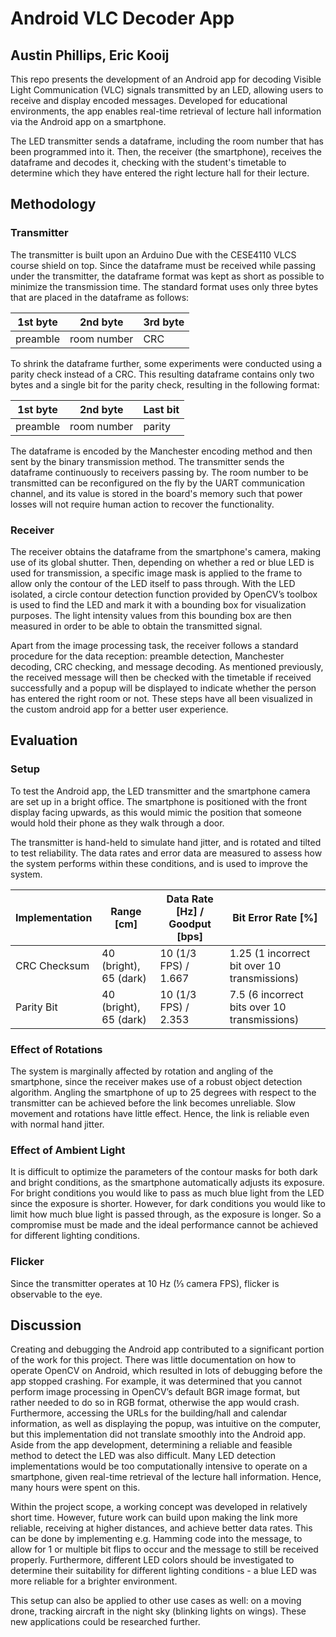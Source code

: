 # Android VLC Decoder App

## Austin Phillips, Eric Kooij

This repo presents the development of an Android app for decoding Visible Light Communication (VLC) signals transmitted by an LED, allowing users to receive and display encoded messages. Developed for educational environments, the app enables real-time retrieval of lecture hall information via the Android app on a smartphone.

The LED transmitter sends a dataframe, including the room number that has been programmed into it. Then, the receiver (the smartphone), receives the dataframe and decodes it, checking with the student's timetable to determine which they have entered the right lecture hall for their lecture.

## Methodology

### Transmitter
The transmitter is built upon an Arduino Due with the CESE4110 VLCS course shield on top. Since the dataframe must be received while passing under the transmitter, the dataframe format was kept as short as possible to minimize the transmission time. The standard format uses only three bytes that are placed in the dataframe as follows:

| 1st byte | 2nd byte | 3rd byte |
| --- | --- | --- |
| preamble | room number | CRC |

To shrink the dataframe further, some experiments were conducted using a parity check instead of a CRC. This resulting dataframe contains only two bytes and a single bit for the parity check, resulting in the following format:

| 1st byte | 2nd byte | Last bit |
| --- | --- | --- |
| preamble | room number | parity |

The dataframe is encoded by the Manchester encoding method and then sent by the binary transmission method. The transmitter sends the dataframe continuously to receivers passing by. The room number to be transmitted can be reconfigured on the fly by the UART communication channel, and its value is stored in the board's memory such that power losses will not require human action to recover the functionality.

### Receiver
The receiver obtains the dataframe from the smartphone's camera, making use of its global shutter. Then, depending on whether a red or blue LED is used for transmission, a specific image mask is applied to the frame to allow only the contour of the LED itself to pass through. With the LED isolated, a circle contour detection function provided by OpenCV’s toolbox is used to find the LED and mark it with a bounding box for visualization purposes. The light intensity values from this bounding box are then measured in order to be able to obtain the transmitted signal.

Apart from the image processing task, the receiver follows a standard procedure for the data reception: preamble detection, Manchester decoding, CRC checking, and message decoding. As mentioned previously, the received message will then be checked with the timetable if received successfully and a popup will be displayed to indicate whether the person has entered the right room or not. These steps have all been visualized in the custom android app for a better user experience.

## Evaluation

### Setup
To test the Android app, the LED transmitter and the smartphone camera are set up in a bright office. The smartphone is positioned with the front display facing upwards, as this would mimic the position that someone would hold their phone as they walk through a door.

The transmitter is hand-held to simulate hand jitter, and is rotated and tilted to test reliability. The data rates and error data are measured to assess how the system performs within these conditions, and is used to improve the system.

| Implementation | Range [cm] | Data Rate [Hz] / Goodput [bps] | Bit Error Rate [%] |
| --- | --- | --- | --- |
| CRC Checksum | 40 (bright), 65 (dark) | 10 (1/3 FPS) / 1.667 | 1.25 (1 incorrect bit over 10 transmissions) |
| Parity Bit | 40 (bright), 65 (dark) | 10 (1/3 FPS) / 2.353 | 7.5 (6 incorrect bits over 10 transmissions) |

### Effect of Rotations
The system is marginally affected by rotation and angling of the smartphone, since the receiver makes use of a robust object detection algorithm. Angling the smartphone of up to 25 degrees with respect to the transmitter can be achieved before the link becomes unreliable. Slow movement and rotations have little effect. Hence, the link is reliable even with normal hand jitter.

### Effect of Ambient Light
It is difficult to optimize the parameters of the contour masks for both dark and bright conditions, as the smartphone automatically adjusts its exposure. For bright conditions you would like to pass as much blue light from the LED since the exposure is shorter. However, for dark conditions you would like to limit how much blue light is passed through, as the exposure is longer. So a compromise must be made and the ideal performance cannot be achieved for different lighting conditions.

### Flicker
Since the transmitter operates at 10 Hz (⅓ camera FPS), flicker is observable to the eye. 

## Discussion
Creating and debugging the Android app contributed to a significant portion of the work for this project. There was little documentation on how to operate OpenCV on Android, which resulted in lots of debugging before the app stopped crashing. For example, it was determined that you cannot perform image processing in OpenCV’s default BGR image format, but rather needed to do so in RGB format, otherwise the app would crash. Furthermore, accessing the URLs for the building/hall and calendar information, as well as displaying the popup, was intuitive on the computer, but this implementation did not translate smoothly into the Android app.
Aside from the app development, determining a reliable and feasible method to detect the LED was also difficult. Many LED detection implementations would be too computationally intensive to operate on a smartphone, given real-time retrieval of the lecture hall information. Hence, many hours were spent on this.

Within the project scope, a working concept was developed in relatively short time. However, future work can build upon making the link more reliable, receiving at higher distances, and achieve better data rates. This can be done by implementing e.g. Hamming code into the message, to allow for 1 or multiple bit flips to occur and the message to still be received properly. Furthermore, different LED colors should be investigated to determine their suitability for different lighting conditions - a blue LED was more reliable for a brighter environment.

This setup can also be applied to other use cases as well: on a moving drone, tracking aircraft in the night sky (blinking lights on wings). These new applications could be researched further. 

